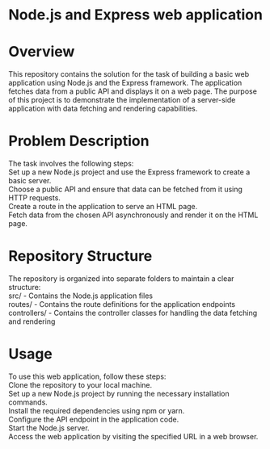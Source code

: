 # Node.js and Express web application
# Overview <br>
 This repository contains the solution for the task of building a basic web application using Node.js and the Express framework. The application fetches data from a public API and displays it on a web page. The purpose of this project is to demonstrate the implementation of a server-side application with data fetching and rendering capabilities.
# Problem Description <br>
The task involves the following steps: <br>
Set up a new Node.js project and use the Express framework to create a basic server. <br>
Choose a public API and ensure that data can be fetched from it using HTTP requests. <br>
Create a route in the application to serve an HTML page. <br>
Fetch data from the chosen API asynchronously and render it on the HTML page. <br>
# Repository Structure <br>
The repository is organized into separate folders to maintain a clear structure: <br>
src/ - Contains the Node.js application files <br>
routes/ - Contains the route definitions for the application endpoints <br>
controllers/ - Contains the controller classes for handling the data fetching and rendering <br>
# Usage
To use this web application, follow these steps: <br>
Clone the repository to your local machine. <br>
Set up a new Node.js project by running the necessary installation commands. <br>
Install the required dependencies using npm or yarn. <br>
Configure the API endpoint in the application code. <br>
Start the Node.js server. <br>
Access the web application by visiting the specified URL in a web browser. <br>
